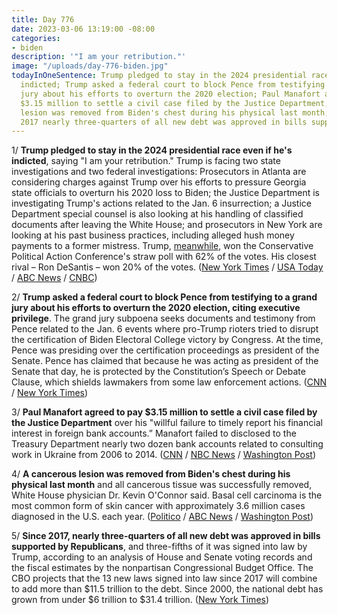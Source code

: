 ```yaml
---
title: Day 776
date: 2023-03-06 13:19:00 -08:00
categories:
- biden
description: '"I am your retribution."'
image: "/uploads/day-776-biden.jpg"
todayInOneSentence: Trump pledged to stay in the 2024 presidential race even if he's
  indicted; Trump asked a federal court to block Pence from testifying to a grand
  jury about his efforts to overturn the 2020 election; Paul Manafort agreed to pay
  $3.15 million to settle a civil case filed by the Justice Department; a cancerous
  lesion was removed from Biden's chest during his physical last month; and since
  2017 nearly three-quarters of all new debt was approved in bills supported by Republicans.
---
```


1/ **Trump pledged to stay in the 2024 presidential race even if he's indicted**, saying "I am your retribution." Trump is facing two state investigations and two federal investigations: Prosecutors in Atlanta are considering charges against Trump over his efforts to pressure Georgia state officials to overturn his 2020 loss to Biden; the Justice Department is investigating Trump's actions related to the Jan. 6 insurrection; a Justice Department special counsel is also looking at his handling of classified documents after leaving the White House; and prosecutors in New York are looking at his past business practices, including alleged hush money payments to a former mistress. Trump, [meanwhile](https://thehill.com/homenews/campaign/3883230-trump-easily-wins-cpac-straw-poll/), won the Conservative Political Action Conference's straw poll with 62% of the votes. His closest rival – Ron DeSantis – won 20% of the votes. ([New York Times](https://www.nytimes.com/2023/03/04/us/politics/donald-trump-campaign-2024.html) / [USA Today](https://www.usatoday.com/story/news/politics/2023/03/05/2024-donald-trump-cpac/11398409002/) / [ABC News](https://abcnews.go.com/Politics/trump-stay-2024-presidential-race-indicted-tells-cpac/story?id=97628469) / [CNBC](https://www.cnbc.com/2023/03/04/trump-pledges-to-stay-in-2024-presidential-race-even-if-he-is-criminally-charged.html))

2/ **Trump asked a federal court to block Pence from testifying to a grand jury about his efforts to overturn the 2020 election, citing executive privilege**. The grand jury subpoena seeks documents and testimony from Pence related to the Jan. 6 events where pro-Trump rioters tried to disrupt the certification of Biden Electoral College victory by Congress. At the time, Pence was presiding over the certification proceedings as president of the Senate. Pence has claimed that because he was acting as president of the Senate that day, he is protected by the Constitution’s Speech or Debate Clause, which shields lawmakers from some law enforcement actions. ([CNN](https://www.cnn.com/2023/03/04/politics/2020-election-investigation-trump-pence-testimony/index.html) / [New York Times](https://www.nytimes.com/2023/03/04/us/politics/trump-pence-executive-privilege.html))

3/ **Paul Manafort agreed to pay $3.15 million to settle a civil case filed by the Justice Department** over his "willful failure to timely report his financial interest in foreign bank accounts.” Manafort failed to disclosed to the Treasury Department nearly two dozen bank accounts related to consulting work in Ukraine from 2006 to 2014. ([CNN](https://www.cnn.com/2023/03/06/politics/paul-manafort-settlement) / [NBC News](https://www.nbcnews.com/politics/politics-news/former-trump-campaign-chairman-paul-manafort-settles-case-justice-depa-rcna73515) / [Washington Post](https://www.washingtonpost.com/politics/2023/03/05/paul-manafort-settlement/))

4/ **A cancerous lesion was removed from Biden's chest during his physical last month** and all cancerous tissue was successfully removed, White House physician Dr. Kevin O'Connor said. Basal cell carcinoma is the most common form of skin cancer with approximately 3.6 million cases diagnosed in the U.S. each year. ([Politico](https://www.politico.com/news/2023/03/03/biopsy-biden-common-skin-cancer-00085472) / [ABC News](https://abcnews.go.com/Politics/lesion-removed-bidens-physical-cancerous-white-house-doctor/story?id=97617868) / [Washington Post](https://www.washingtonpost.com/politics/2023/03/03/biden-skin-cancer/))

5/ **Since 2017, nearly three-quarters of all new debt was approved in bills supported by Republicans**, and three-fifths of it was signed into law by Trump, according to an analysis of House and Senate voting records and the fiscal estimates by the nonpartisan Congressional Budget Office. The CBO projects that the 13 new laws signed into law since 2017  will combine to add more than $11.5 trillion to the debt. Since 2000, the national debt has grown from under $6 trillion to $31.4 trillion. ([New York Times](https://www.nytimes.com/2023/03/06/us/politics/federal-debt-republicans-democrats.html))